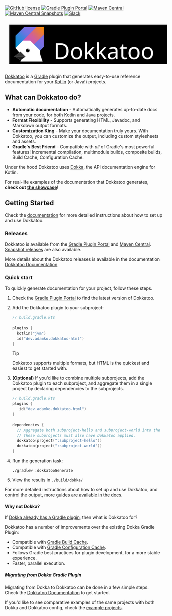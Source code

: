 [![GitHub license](https://img.shields.io/github/license/adamko-dev/dokkatoo?style=for-the-badge)](https://github.com/adamko-dev/dokkatoo/blob/main/LICENSE)
[![Gradle Plugin Portal](https://img.shields.io/gradle-plugin-portal/v/dev.adamko.dokkatoo?style=for-the-badge&logo=gradle)](https://plugins.gradle.org/search?term=dokkatoo)
[![Maven Central](https://img.shields.io/maven-central/v/dev.adamko.dokkatoo/dokkatoo-plugin?style=for-the-badge&logo=apache-maven&color=6545e7&link=https%3A%2F%2Fsearch.maven.org%2Fsearch%3Fq%3Dg%3Adev.adamko.dokkatoo)](https://search.maven.org/search?q=g:dev.adamko.dokkatoo)
[![Maven Central Snapshots](https://img.shields.io/maven-metadata/v?label=MAVEN%20SNAPSHOT&metadataUrl=https%3A%2F%2Fs01.oss.sonatype.org%2Fcontent%2Frepositories%2Fsnapshots%2Fdev%2Fadamko%2Fdokkatoo%2Fdokkatoo-plugin%2Fmaven-metadata.xml&style=for-the-badge&logo=apache-maven)](https://s01.oss.sonatype.org/content/repositories/snapshots/dev/adamko/dokkatoo/dokkatoo-plugin/)
[![Slack](https://img.shields.io/badge/slack-%23dokka-white.svg?&style=for-the-badge&logo=slack)](https://slack-chats.kotlinlang.org/c/dokka)

<picture>
  <img alt="Dokkatoo Logo" src="./modules/docs/site/static/img/banner.svg" style="margin: 1em">
</picture>

[Dokkatoo](https://github.com/adamko-dev/dokkatoo) is a
[Gradle](https://gradle.org/)
plugin that generates easy-to-use reference documentation for your
[Kotlin](https://kotlinlang.org/) (or Java!) projects.

## What can Dokkatoo do?

* **Automatic documentation** - Automatically generates up-to-date docs from your code, for both
  Kotlin and Java projects.
* **Format Flexibility** - Supports generating HTML, Javadoc, and Markdown output formats.
* **Customization King** - Make your documentation truly yours. With Dokkatoo, you can customize the
  output, including custom stylesheets and assets.
* **Gradle's Best Friend** - Compatible with _all_ of Gradle's most powerful features!
  Incremental compilation, multimodule builds, composite builds, Build Cache, Configuration Cache.

Under the hood Dokkatoo uses [Dokka](https://github.com/Kotlin/dokka/),
the API documentation engine for Kotlin.

For real-life examples of the documentation that Dokkatoo generates,
**check out** [**the showcase**](https://adamko-dev.github.io/dokkatoo/showcase)!

## Getting Started

Check the
[documentation](https://adamko-dev.github.io/dokkatoo/)
for more detailed instructions about how to set up and use Dokkatoo.

### Releases

Dokkatoo is available from the
[Gradle Plugin Portal](https://plugins.gradle.org/search?term=dokkatoo)
and
[Maven Central](https://search.maven.org/search?q=g:dev.adamko.dokkatoo).
[Snapshot releases](https://adamko-dev.github.io/dokkatoo/docs/releases#snapshots)
are also available.

More details about the Dokkatoo releases is available in the documentation
[Dokkatoo Documentation](https://adamko-dev.github.io/dokkatoo/docs/releases)

### Quick start

To quickly generate documentation for your project, follow these steps.

1. Check the [Gradle Plugin Portal](https://plugins.gradle.org/plugin/dev.adamko.dokkatoo-html)
   to find the latest version of Dokkatoo.
2. Add the Dokkatoo plugin to your subproject:

   ```kotlin
   // build.gradle.kts

   plugins {
     kotlin("jvm")
     id("dev.adamko.dokkatoo-html")
   }
   ```

   > [!TIP]
   > Dokkatoo supports multiple formats, but HTML is the quickest and easiest to get started with.

3. **(Optional)** If you'd like to combine multiple subprojects, add the Dokkatoo plugin to each
   subproject, and
   aggregate them in a single project by declaring dependencies to the subprojects.

   ```kotlin
   // build.gradle.kts
   plugins {
      id("dev.adamko.dokkatoo-html")
   }
   
   dependencies {
     // Aggregate both subproject-hello and subproject-world into the current subproject.
     // These subprojects must also have Dokkatoo applied.
     dokkatoo(project(":subproject-hello"))
     dokkatoo(project(":subproject-world"))
   }
   ```

4. Run the generation task:

   ```shell
   ./gradlew :dokkatooGenerate
   ```

5. View the results in `./build/dokka/`

For more detailed instructions about how to set up and use Dokkatoo, and control the output,
[more guides are available in the docs](https://adamko-dev.github.io/dokkatoo/docs).

#### Why not Dokka?

If
[Dokka already has a Gradle plugin](https://kotlinlang.org/docs/dokka-gradle.html),
then what is Dokkatoo for?

Dokkatoo has a number of improvements over the existing Dokka Gradle Plugin:

* Compatible with [Gradle Build Cache](https://docs.gradle.org/current/userguide/build_cache.html).
* Compatible with
  [Gradle Configuration Cache](https://docs.gradle.org/current/userguide/configuration_cache.html).
* Follows Gradle best practices for plugin development, for a more stable experience.
* Faster, parallel execution.

##### Migrating from Dokka Gradle Plugin

Migrating from Dokka to Dokkatoo can be done in a few simple steps.
Check the [Dokkatoo Documentation](https://adamko-dev.github.io/dokkatoo/)
to get started.

If you'd like to see comparative examples of the same projects with both Dokka and Dokkatoo config,
check the [example projects](./examples/README.md).
